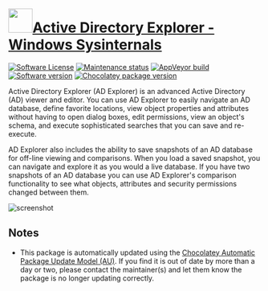 # [<img src="https://cdn.jsdelivr.net/gh/dgalbraith/chocolatey-packages@8db5a88b299f1d4dc567f6ba592c9544455b0b7a/icons/adexplorer.png" width="48" height="48" />Active Directory Explorer - Windows Sysinternals](https://chocolatey.org/packages/adexplorer)

[![Software License](https://img.shields.io/badge/License-Proprietary-grey.svg)](https://docs.microsoft.com/en-us/sysinternals/license-terms)
[![Maintenance status](https://img.shields.io/badge/maintained%3F-yes-green.svg)](https://gitHub.com/dgalbraith/chocolatey-packages/graphs/commit-activity)
[![AppVeyor build](https://img.shields.io/appveyor/ci/dgalbraith/chocolatey-packages)](https://ci.appveyor.com/project/dgalbraith/chocolatey-packages)
[![Software version](https://img.shields.io/badge/Source-v1.44-blue)](https://docs.microsoft.com/sysinternals/downloads/adexplorer)
[![Chocolatey package version](https://img.shields.io/chocolatey/v/adexplorer?label=Chocolatey)](https://chocolatey.org/packages/adexplorer)

Active Directory Explorer (AD Explorer) is an advanced Active Directory (AD) viewer and editor. You can use AD Explorer
to easily navigate an AD database, define favorite locations, view object properties and attributes without having to
open dialog boxes, edit permissions, view an object's schema, and execute sophisticated searches that you can save and
re-execute.

AD Explorer also includes the ability to save snapshots of an AD database for off-line viewing and comparisons. When
you load a saved snapshot, you can navigate and explore it as you would a live database. If you have two snapshots of
an AD database you can use AD Explorer's comparison functionality to see what objects, attributes and security
permissions changed between them.

![screenshot](https://cdn.jsdelivr.net/gh/dgalbraith/chocolatey-packages@8db5a88b299f1d4dc567f6ba592c9544455b0b7a/automatic/adexplorer/screenshot.png)

## Notes

* This package is automatically updated using the [Chocolatey Automatic Package Update Model (AU)](https://github.com/majkinetor/au/blob/master/README.md).
  If you find it is out of date by more than a day or two, please contact the maintainer(s) and let them know the package is no longer updating correctly.
